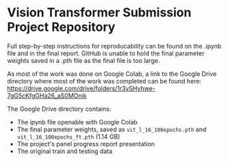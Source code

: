 # Vision Transformer Submission Project Repository

Full step-by-step instructions for reproducability can be found on the .ipynb file and in the final report. GitHub is unable to hold the final parameter weights saved in a .pth file as the final file is too large. 

As most of the work was done on Google Colab, a link to the Google Drive directory where most of the work was completed can be found here: https://drive.google.com/drive/folders/1r3ySHyhwe-7gG5cKfgGHa26_aS0MOnik

The Google Drive directory contains: 
* The ipynb file openable with Google Colab
* The final parameter weights, saved as `vit_l_16_100epochs.pth` and `vit_l_16_100epochs_ft.pth` (1.14 GB)
* The project's panel progress report presentation
* The original train and testing data
